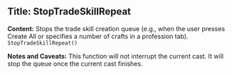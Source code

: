 ## Title: StopTradeSkillRepeat

**Content:**
Stops the trade skill creation queue (e.g., when the user presses Create All or specifies a number of crafts in a profession tab).
`StopTradeSkillRepeat()`

**Notes and Caveats:**
This function will not interrupt the current cast. It will stop the queue once the current cast finishes.